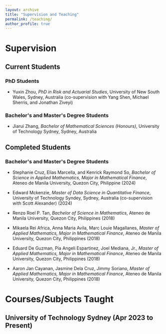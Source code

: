 ```yaml
---
layout: archive
title: "Supervision and Teaching"
permalink: /teaching/
author_profile: true
---
```


# Supervision

## Current Students

### PhD Students

- Yuxin Zhou, *PhD in Risk and Actuarial Studies*, University of New South Wales, Sydney, Australia (co-supervision with Yang Shen, Michael Sherris, and Jonathan Ziveyi)

### Bachelor's and Master's Degree Students

- Jiarui Zhang, *Bachelor of Mathematical Sciences (Honours)*, University of Technology Sydney, Sydney, Australia

## Completed Students

### Bachelor's and Master's Degree Students

- Stephanie Cruz, Elias Marcella, and Kenrick Raymond So, *Bachelor of Science in Applied Mathematics, Major in Mathematical Finance*, Ateneo de Manila University, Quezon City, Philippine (2024)

- Edward Mckenzie, *Master of Data Science in Quantitative Finance*, University of Technology Syndey, Sydney, Australia (co-supervision with Scott Alexander) (2024)

- Renzo Roel P. Tan, *Bachelor of Science in Mathematics*, Ateneo de Manila University, Quezon City, Philippines (2018)

- Mikaela Rei Africa, Anna Maria Avila, Marc Louie Magallanes, *Master of Applied Mathematics, Major in Mathematical Finance*, Ateneo de Manila University, Quezon City, Philippines (2018)

- Eduard De Guzman, Pia Angeli Espartinez, Joel Mediana, Jr., *Master of Applied Mathematics, Major in Mathematical Finance*, Ateneo de Manila University, Quezon City, Philippines (2018)

- Aaron Jan Cayanan, Jasmine Dela Cruz, Jimmy Soriano, *Master of Applied Mathematics, Major in Mathematical Finance*, Ateneo de Manila University, Quezon City, Philippines (2018)

# Courses/Subjects Taught

## University of Technology Sydney (Apr 2023 to Present)



<!--
{% include base_path %}

{% for post in site.teaching reversed %}
  {% include archive-single.html %}
{% endfor %}
-->
